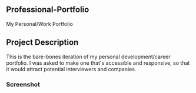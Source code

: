 ## Professional-Portfolio

My Personal/Work Portfolio

## Project Description

This is the bare-bones iteration of my personal development/career portfolio. I was asked to make one that's accessible and responsive, so that it would attract potential interviewers and companies.

### Screenshot






